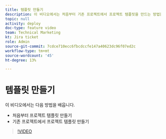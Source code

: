 ```yaml
---
title: 템플릿 만들기
description: 이 비디오에서는 처음부터 기존 프로젝트에서 프로젝트 템플릿을 만드는 방법을 알아봅니다.
topic: null
activity: deploy
doc-type: feature video
team: Technical Marketing
kt: Jira ticket
role: Admin
source-git-commit: 7cdce710ecc6fbcdccfe147a40623dc96f07ed2c
workflow-type: tm+mt
source-wordcount: '45'
ht-degree: 13%

---
```


# 템플릿 만들기

이 비디오에서는 다음 방법을 배웁니다.

* 처음부터 프로젝트 템플릿 만들기
* 기존 프로젝트에서 프로젝트 템플릿 만들기

>[!VIDEO](https://video.tv.adobe.com/v/335210/?quality=12)
